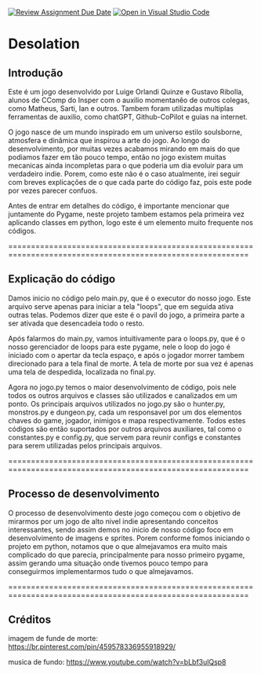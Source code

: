 [![Review Assignment Due Date](https://classroom.github.com/assets/deadline-readme-button-24ddc0f5d75046c5622901739e7c5dd533143b0c8e959d652212380cedb1ea36.svg)](https://classroom.github.com/a/F62_0SL3)
[![Open in Visual Studio Code](https://classroom.github.com/assets/open-in-vscode-718a45dd9cf7e7f842a935f5ebbe5719a5e09af4491e668f4dbf3b35d5cca122.svg)](https://classroom.github.com/online_ide?assignment_repo_id=10907776&assignment_repo_type=AssignmentRepo)
# 


# **Desolation**
## Introdução
Este é um jogo desenvolvido por Luige Orlandi Quinze e Gustavo Ribolla, alunos de CComp do Insper
com o auxilio momentanêo de outros colegas, como Matheus, Sarti, Ian e outros. Tambem foram utilizadas multiplas ferramentas de auxilio, como chatGPT, Github-CoPilot e guias na internet.

O jogo nasce de um mundo inspirado em um universo estilo soulsborne, atmosfera e dinâmica que inspirou a arte do jogo.
Ao longo do desenvolvimento, por muitas vezes acabamos mirando em mais do que podiamos fazer em tão pouco tempo, então no jogo existem muitas mecanicas ainda incompletas para o que poderia um dia evoluir para um verdadeiro indie. Porem, como este não é o caso atualmente, irei seguir com breves explicações de o que cada parte do código faz, pois este pode por vezes parecer confuos.

Antes de entrar em detalhes do código, é importante mencionar que juntamente do Pygame, neste projeto tambem estamos pela primeira vez aplicando classes em python, logo este é um elemento muito frequente nos códigos.

===========================================================================================================

## Explicação do código
Damos inicio no código pelo main.py, que é o executor do nosso jogo. Este arquivo serve apenas para iniciar a tela "loops", que em seguida ativa outras telas. Podemos dizer que este é o pavil do jogo, a primeira parte a ser ativada que desencadeia todo o resto.

Após falarmos do main.py, vamos intuitivamente para o loops.py, que é o nosso gerenciador de loops para este pygame, nele o loop do jogo é iniciado com o apertar da tecla espaço, e após o jogador morrer tambem direcionado para a tela final de morte. A tela de morte por sua vez é apenas uma tela de despedida, localizada no final.py.

Agora no jogo.py temos o maior desenvolvimento de código, pois nele todos os outros arquivos e classes são utilizados e canalizados em um ponto. Os principais arquivos utilizados no jogo.py são o hunter.py, monstros.py e dungeon.py, cada um responsavel por um dos elementos chaves do game, jogador, inimigos e mapa respectivamente. Todos estes códigos são então suportados por outros arquivos auxiliares, tal como o constantes.py e config.py, que servem para reunir configs e constantes para serem utilizadas pelos principais arquivos.

===========================================================================================================

## Processo de desenvolvimento
O processo de desenvolvimento deste jogo começou com o objetivo de mirarmos por um jogo de alto nivel indie apresentando conceitos interessantes, sendo assim demos no inicio de nosso código foco em desenvolvimento de imagens e sprites. Porem conforme fomos iniciando o projeto em python, notamos que o que almejavamos era muito mais complicado do que parecia, principalmente para nosso primeiro pygame, assim gerando uma situação onde tivemos pouco tempo para conseguirmos implementarmos tudo o que almejavamos.

===========================================================================================================

## Créditos

imagem de funde de morte: https://br.pinterest.com/pin/459578336955918929/

musica de fundo: https://www.youtube.com/watch?v=bLbf3ulQsp8